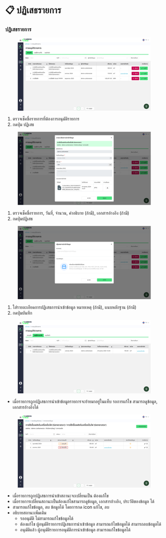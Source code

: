 # 📋 ปฏิเสธรายการ

### ปฏิเสธรายการ

<figure><img src="../../.gitbook/assets/image (48).png" alt=""><figcaption></figcaption></figure>

1. ตรวจเช็คชื่อรายการที่ต้องการอนุมัติรายการ
2. กดปุ่ม ปฏิเสธ&#x20;

<figure><img src="../../.gitbook/assets/image (49).png" alt=""><figcaption></figcaption></figure>

1. ตรวจเช็คชื่อรายการ, วันที่, จำนวน, คำอธิบาย (ถ้ามี), เอกสารอ้างอิง (ถ้ามี)
2. กดปุ่มปฏิเสธ

<figure><img src="../../.gitbook/assets/image (50).png" alt=""><figcaption></figcaption></figure>

1. ใส่รายละเอียดการปฏิเสธการนำเข้าข้อมูล หมายเหตุ (ถ้ามี), แนบหลักฐาน (ถ้ามี)
2. กดปุ่มบันทึก

<figure><img src="../../.gitbook/assets/image (51).png" alt=""><figcaption></figcaption></figure>

* เมื่อรายการถูกปฏิเสธการนำเข้าข้อมูลรายการจะย้ายมาอยู่ในแท็บ รอการแก้ไข สามารถดูข้อมูล, เอกสารอ้างอิงได้

<figure><img src="../../.gitbook/assets/image (52).png" alt=""><figcaption></figcaption></figure>

* เมื่อรายการถูกปฏิเสธการนำเข้าสถานะจะเปลี่ยนเป็น ต้องแก้ไข
* เมื่อรายการเปลี่ยนสถานะเป็นต้องแก้ไขสามารถดูข้อมูล, เอกสารอ้างอิง, ประวัติของข้อมูล ได้
* สามารถแก้ไขข้อมูล, ลบ ข้อมูลได้ โดยการกด icon แก้ไข, ลบ
* อธิบายสถานะเพิ่มเติม
  * รออนุมัติ ไม่สามารถแก้ไขข้อมูลได้
  * ต้องแก้ไข ผู้อนุมัติรายการปฎิเสธการนำเข้าข้อมูล สามารถแก้ไขข้อมูลได้ สามารถลบข้อมูลได้
  * อนุมัติแล้ว ผู้อนุมัติรายการอนุมัติการนำเข้าข้อมูล สามารถแก้ไขข้อมูลได้
